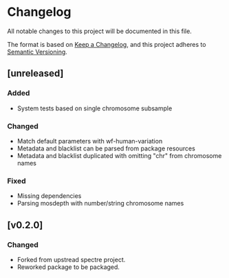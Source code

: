 # Changelog
All notable changes to this project will be documented in this file.

The format is based on [Keep a Changelog](https://keepachangelog.com/en/1.0.0/),
and this project adheres to [Semantic Versioning](https://semver.org/spec/v2.0.0.html).

## [unreleased]
### Added
- System tests based on single chromosome subsample

### Changed
- Match default parameters with wf-human-variation
- Metadata and blacklist can be parsed from package resources
- Metadata and blacklist duplicated with omitting "chr" from chromosome names

### Fixed
- Missing dependencies
- Parsing mosdepth with number/string chromosome names

## [v0.2.0]
### Changed
- Forked from upstread spectre project.
- Reworked package to be packaged.
